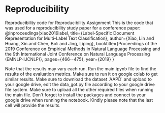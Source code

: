 # Reproducibility
Reproducibility code for Reproducibility Assignment 
This is the code that was used for a reproducibility study paper for a conference paper: 
@inproceedings{xiao2019label,
title={Label-Specific Document Representation for Multi-Label Text Classification},
author={Xiao, Lin and Huang, Xin and Chen, Boli and Jing, Liping},
booktitle={Proceedings of the 2019 Conference on Empirical Methods in Natural Language Processing and the 9th International Joint Conference on Natural Language Processing (EMNLP-IJCNLP)},
pages={466--475},
year={2019}
}

Note that the results may vary each run.
Run the main.ipynb file to find the results of the evaluation metrics. 
Make sure to run it on google colab to get similar results.
Make sure to download the dataset 'AAPD' and upload to your google drive, edit the data_got.py file according to your google drive file system. 
Make sure to upload all the other required files when running the main file.
Don't forget to install the packages and connect to your google drive when running the notebook. 
Kindly please note that the last cell will provide the results. 

